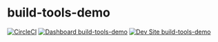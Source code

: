# build-tools-demo

[![CircleCI](https://circleci.com/gh/bsmirnov/build-tools-demo.svg?style=shield)](https://circleci.com/gh/bsmirnov/build-tools-demo)
[![Dashboard build-tools-demo](https://img.shields.io/badge/dashboard-build_tools_demo-yellow.svg)](https://dashboard.pantheon.io/sites/234295f7-7fe2-4850-85d2-f2899f5af990#dev/code)
[![Dev Site build-tools-demo](https://img.shields.io/badge/site-build_tools_demo-blue.svg)](http://dev-build-tools-demo.pantheonsite.io/)